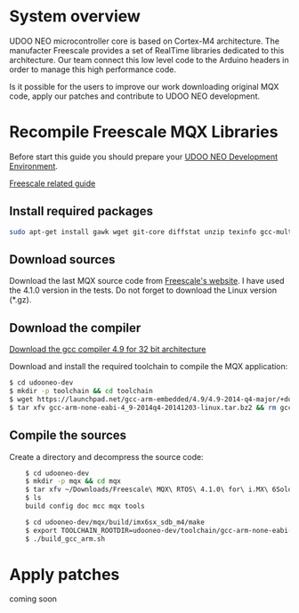 # System overview
UDOO NEO microcontroller core is based on Cortex-M4 architecture. The manufacter Freescale provides a set of RealTime libraries dedicated to this architecture. Our team connect this low level code to the Arduino headers in order to manage this high performance code.

Is it possible for the users to improve our work downloading original MQX code, apply our patches and contribute to UDOO NEO development.

# Recompile Freescale MQX Libraries

Before start this guide you should prepare your [UDOO NEO Development Environment]().

[Freescale related guide](https://community.freescale.com/docs/DOC-104422)

## Install required packages

``` bash
sudo apt-get install gawk wget git-core diffstat unzip texinfo gcc-multilib build-essential chrpath socat libsdl1.2-dev xterm picocom  
```


## Download sources
Download the last MQX source code from [Freescale's website](http://www.freescale.com/webapp/sps/site/prod_summary.jsp?code=MQX#). I have used the 4.1.0 version in the tests. Do not forget to download the Linux version (*.gz).

## Download the compiler
[Download the gcc compiler 4.9 for 32 bit architecture](https://launchpad.net/gcc-arm-embedded/4.9/4.9-2014-q4-major/+download/gcc-arm-none-eabi-4_9-2014q4-20141203-linux.tar.bz2)

Download and install the required toolchain to compile the MQX application:

``` bash
$ cd udooneo-dev 
$ mkdir -p toolchain && cd toolchain  
$ wget https://launchpad.net/gcc-arm-embedded/4.9/4.9-2014-q4-major/+download/gcc-arm-none-eabi-4_9-2014q4-20141203-linux.tar.bz2
$ tar xfv gcc-arm-none-eabi-4_9-2014q4-20141203-linux.tar.bz2 && rm gcc-arm-none-eabi-4_9-2014q4-20141203-linux.tar.bz2 
```

## Compile the sources
Create a directory and decompress the source code:
``` bash
    $ cd udooneo-dev 
    $ mkdir -p mqx && cd mqx  
    $ tar xfv ~/Downloads/Freescale\ MQX\ RTOS\ 4.1.0\ for\ i.MX\ 6SoloX\ Linux\ Base.gz  
    $ ls  
    build config doc mcc mqx tools  
```

``` bash
    $ cd udooneo-dev/mqx/build/imx6sx_sdb_m4/make  
    $ export TOOLCHAIN_ROOTDIR=udooneo-dev/toolchain/gcc-arm-none-eabi-4_9-2014q4
    $ ./build_gcc_arm.sh  
```

# Apply patches
coming soon
